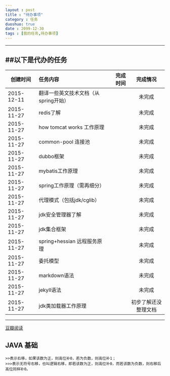 ```yaml
---
layout : post
title : "待办事项"
category : 任务
duoshuo: true
date : 2099-12-30
tags : [我的任务,待办事项]
---
```



------------------------------------------------------------------------

##以下是代办的任务
---

|创建时间|任务内容|完成时间|完成情况
|---|:---|---:|:---:|
|2015-12-11|翻译一些英文技术文档（从spring开始）||未完成
|2015-11-27|redis了解||未完成
|2015-11-27|how tomcat works 工作原理||未完成
|2015-11-27|common-pool 连接池||未完成
|2015-11-27|dubbo框架||未完成
|2015-11-27|mybatis工作原理||未完成
|2015-11-27|spring工作原理（需再细分）||未完成
|2015-11-27|代理模式（包括jdk/cglib）||未完成
|2015-11-27|jdk安全管理器了解||未完成
|2015-11-27|jdk集合框架||未完成
|2015-11-27|spring+hessian 远程服务原理||未完成
|2015-11-27|委托模型||未完成
|2015-11-27|markdown语法||未完成
|2015-11-27|jekyll语法||未完成
|2015-11-27|jdk类加载器工作原理||初步了解还没整理文档



---

[豆瓣阅读](http://read.douban.com/)



## JAVA 基础
```
>>表示右移，如果该数为正，则高位补0，若为负数，则高位补1；
>>>表示无符号右移，也叫逻辑右移，即若该数为正，则高位补0，而若该数为负数，则右移后高位同样补0。
```